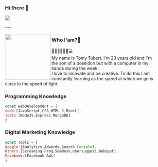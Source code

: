 ### Hi there 👋
<p>
  <a href="https://www.linkedin.com/in/tomy-tubert-gonzalez"><img src="https://media-exp1.licdn.com/dms/image/C4D16AQFF0Nx_qMmwuw/profile-displaybackgroundimage-shrink_350_1400/0/1584266967008?e=1619049600&v=beta&t=b2HcGtSP3We__B5oAH2aohcQAWSbH0I5iKvezp-IkdI"></a>
</p>
  ---
<p>
  <img width="150" align='left' src="https://media-exp1.licdn.com/dms/image/C4D03AQGweRqR3iUMvQ/profile-displayphoto-shrink_800_800/0/1584267178282?e=1619049600&v=beta&t=U3cKmYbny8TH-zsySMLu0bV3DEL2bZyNFlUnSfeyA-o">
</p>


### Who I'am?🧐

🧜🏼‍♂️🏄🏽‍♂️💻
<br>
My name is Tomy Tubert, I'm 23 years old and I'm the son of a poseidon but with a computer in my hands during the week.
<br>
I love to innovate and be creative. To do this I am constantly learning as the speed at which we go is close to the speed of light.

### Programming Knowledge

```js
const webDevelopment = {
code:[JavaScript,CSS,HTML 5,React],
tools:[NodeJS,Express,MongoDB]
}
```

### Digital Marketing Knowledge

```js
const Tools = {
Google:[Analytics,Adwords,Search Console],
Others:[Screaming Frog,SemRush,Ubersuggest,Hubspot],
Facebook:[Facebook Ads]
}
```
